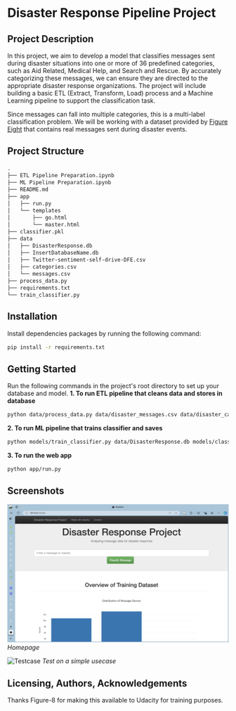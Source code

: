# Disaster Response Pipeline Project

## Project Description
In this project, we aim to develop a model that classifies messages sent during disaster situations into one or more of 36 predefined categories, such as Aid Related, Medical Help, and Search and Rescue. By accurately categorizing these messages, we can ensure they are directed to the appropriate disaster response organizations. The project will include building a basic ETL (Extract, Transform, Load) process and a Machine Learning pipeline to support the classification task.

Since messages can fall into multiple categories, this is a multi-label classification problem. We will be working with a dataset provided by [Figure Eight](https://www.figure-eight.com/) that contains real messages sent during disaster events.

## Project Structure
```
.
├── ETL Pipeline Preparation.ipynb
├── ML Pipeline Preparation.ipynb
├── README.md
├── app
│   ├── run.py
│   └── templates
│       ├── go.html
│       └── master.html
├── classifier.pkl
├── data
│   ├── DisasterResponse.db
│   ├── InsertDatabaseName.db
│   ├── Twitter-sentiment-self-drive-DFE.csv
│   ├── categories.csv
│   └── messages.csv
├── process_data.py
├── requirements.txt
└── train_classifier.py
```

## Installation
Install dependencies packages by running the following command:
```bash
pip install -r requirements.txt
```

## Getting Started
Run the following commands in the project's root directory to set up your database and model.
**1. To run ETL pipeline that cleans data and stores in database**
```bash
python data/process_data.py data/disaster_messages.csv data/disaster_categories.csv data/DisasterResponse.db
```
**2. To run ML pipeline that trains classifier and saves**
```bash
python models/train_classifier.py data/DisasterResponse.db models/classifier.pkl
```
**3. To run the web app**
```bash
python app/run.py
```

## Screenshots
![Homepage](imgs/homepage.png)
*Homepage*

![Testcase](testcase.png)
*Test on a simple usecase*


## Licensing, Authors, Acknowledgements
Thanks Figure-8 for making this available to Udacity for training purposes.
